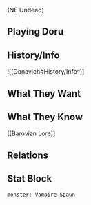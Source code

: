 (NE Undead)
## Playing Doru

## History/Info
![[Donavich#History/Info^]]

## What They Want

## What They Know
[[Barovian Lore]]

## Relations

## Stat Block

```statblock
monster: Vampire Spawn
```
